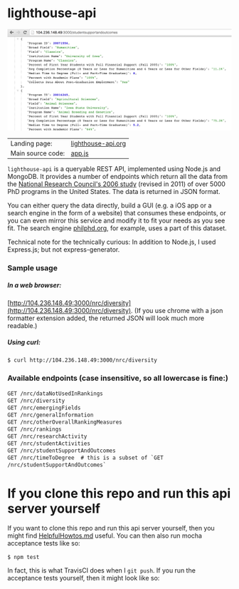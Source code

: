 # lighthouse-api

![Screenshot](screenshot.png)

|||
|---|---|
| Landing page: | [lighthouse-api.org](http://lighthouse-api.org) |
| Main source code: | [app.js](app.js) |

<code>lighthouse-api</code> is a queryable REST API, implemented using Node.js and MongoDB.  It provides a number of endpoints which return all the data from the [National Research Council's 2006 study](http://www.nap.edu/rdp/) (revised in 2011) of over 5000 PhD programs in the United States. The data is returned in JSON format.

You can either query the data directly, build a GUI (e.g. a iOS app or a search engine in the form of a website) that consumes these endpoints, or you can even mirror this service and modify it to fit your needs as you see fit. The search engine [philphd.org](http://philphd.org), for example, uses a part of this dataset.

Technical note for the technically curious: In addition to Node.js, I used Express.js; but not express-generator.


### Sample usage

##### In a web browser:

[http://104.236.148.49:3000/nrc/diversity](http://104.236.148.49:3000/nrc/diversity). (If you use chrome with a json formatter extension added, the returned JSON will look much more readable.)

##### Using curl:
```
$ curl http://104.236.148.49:3000/nrc/diversity
```

### Available endpoints (case insensitive, so all lowercase is fine:)

```
GET /nrc/dataNotUsedInRankings
GET /nrc/diversity
GET /nrc/emergingFields
GET /nrc/generalInformation
GET /nrc/otherOverallRankingMeasures
GET /nrc/rankings
GET /nrc/researchActivity
GET /nrc/studentActivities
GET /nrc/studentSupportAndOutcomes
GET /nrc/timeToDegree  # this is a subset of `GET /nrc/studentSupportAndOutcomes`
```

# If you clone this repo and run this api server yourself

If you want to clone this repo and run this api server yourself, then you might find [HelpfulHowtos.md](HelpfulHowtos.md) useful.  You can then also run mocha acceptance tests like so:
```
$ npm test
```
In fact, this is what TravisCI does when I `git push`.  If you run the acceptance tests yourself, then it might look like so:

